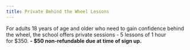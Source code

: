 ```yaml
---
title: Private Behind the Wheel Lessons
---
```

For adults 18 years of age and older who need to gain confidence behind the wheel, the school offers private sessions - 5 lessons of 1 hour for $350. **\- $50 non-refundable due at time of sign up.**